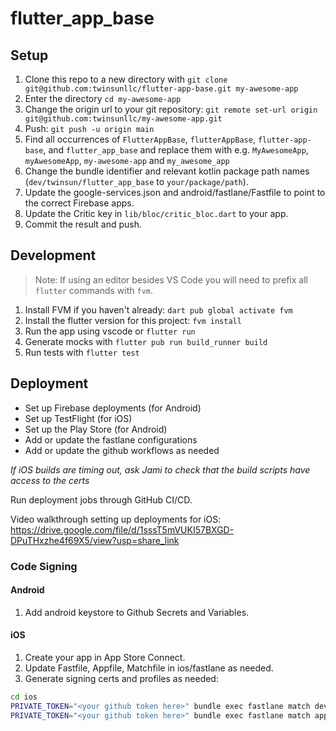 # flutter_app_base

## Setup

1. Clone this repo to a new directory with `git clone git@github.com:twinsunllc/flutter-app-base.git my-awesome-app`
2. Enter the directory `cd my-awesome-app`
3. Change the origin url to your git repository: `git remote set-url origin git@github.com:twinsunllc/my-awesome-app.git`
4. Push: `git push -u origin main`
5. Find all occurrences of `FlutterAppBase`, `flutterAppBase`, `flutter-app-base`, and `flutter_app_base` and replace them with e.g. `MyAwesomeApp`, `myAwesomeApp`, `my-awesome-app` and `my_awesome_app`
6. Change the bundle identifier and relevant kotlin package path names (`dev/twinsun/flutter_app_base` to `your/package/path`).
7. Update the google-services.json and android/fastlane/Fastfile to point to the correct Firebase apps.
8. Update the Critic key in `lib/bloc/critic_bloc.dart` to your app.
9. Commit the result and push.

## Development

> Note: If using an editor besides VS Code you will need to prefix all `flutter` commands with `fvm`.
1. Install FVM if you haven't already: `dart pub global activate fvm`
2. Install the flutter version for this project: `fvm install`
4. Run the app using vscode or `flutter run`
5. Generate mocks with `flutter pub run build_runner build`
6. Run tests with `flutter test`

## Deployment

* Set up Firebase deployments (for Android)
* Set up TestFlight (for iOS)
* Set up the Play Store (for Android)
* Add or update the fastlane configurations
* Add or update the github workflows as needed

*If iOS builds are timing out, ask Jami to check that the build scripts have access to the certs*

Run deployment jobs through GitHub CI/CD.

Video walkthrough setting up deployments for iOS: https://drive.google.com/file/d/1sssT5mVUKI57BXGD-DPuTHxzhe4f69X5/view?usp=share_link

### Code Signing

#### Android

1. Add android keystore to Github Secrets and Variables.

#### iOS

1. Create your app in App Store Connect.
2. Update Fastfile, Appfile, Matchfile in ios/fastlane as needed.
3. Generate signing certs and profiles as needed:

```bash
cd ios
PRIVATE_TOKEN="<your github token here>" bundle exec fastlane match development
PRIVATE_TOKEN="<your github token here>" bundle exec fastlane match appstore
```
